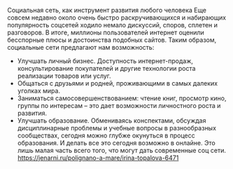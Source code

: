 Социальная сеть, как инструмент развития любого человека
Еще совсем недавно около очень быстро раскручивающихся и набирающих популярность соцсетей ходило немало дискуссий, споров, сплетен и разговоров. В итоге, миллионы пользователей интернет оценили бесспорные плюсы и достоинства подобных сайтов. Таким образом, социальные сети предлагают нам возможность:
- Улучшать личный бизнес. Доступность интернет-продаж, консультирование покупателей и другие технологии роста реализации товаров или услуг.
- Общаться с друзьями и родней, проживающими в самых далеких уголках мира.
- Заниматься самосовершенствованием: чтение книг, просмотр кино, группы по интересам – это дает возможности личностного роста и развития.
- Улучшать образование. Обмениваясь конспектами, обсуждая дисциплинарные проблемы и учебные вопросы в разнообразных сообществах, сегодня можно глубже окунуться в процесс образования. И делать все это сегодня возможно в онлайне.
Это лишь малая часть всего того, что могут дать современные соц сети.
https://jenarni.ru/polignano-a-mare/irina-topalova-6471
